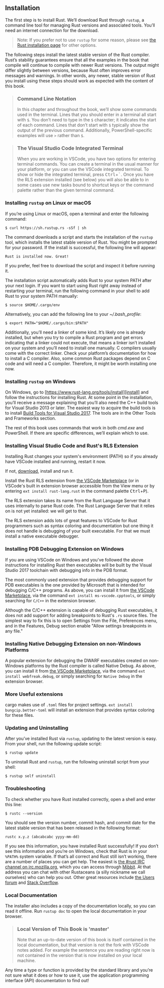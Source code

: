 ## Installation

The first step is to install Rust. We’ll download Rust through `rustup`, a
command line tool for managing Rust versions and associated tools. You’ll need
an internet connection for the download.

> Note: If you prefer not to use `rustup` for some reason, please see [the Rust
> installation page](https://www.rust-lang.org/tools/install) for other options.

The following steps install the latest stable version of the Rust compiler.
Rust’s stability guarantees ensure that all the examples in the book that
compile will continue to compile with newer Rust versions. The output might
differ slightly between versions, because Rust often improves error messages
and warnings. In other words, any newer, stable version of Rust you install
using these steps should work as expected with the content of this book.

> ### Command Line Notation
>
> In this chapter and throughout the book, we’ll show some commands used in the
> terminal. Lines that you should enter in a terminal all start with `$`. You
> don’t need to type in the `$` character; it indicates the start of each
> command. Lines that don’t start with `$` typically show the output of the
> previous command. Additionally, PowerShell-specific examples will use `>`
> rather than `$`.

> ### The Visual Studio Code Integrated Terminal
>
> When you are working in VSCode, you have two options for entering terminal
> commands. You can create a terminal in the usual manner for your platform,
> or you can use the VSCode integrated terminal.
> To show or hide the integrated terminal, press <kbd>Ctrl</kbd>+<kbd>`</kbd>.
> Once you have the RLS extension installed (see below) you will also be able 
> to in some cases use new tasks bound to shortcut keys or the command palette 
> rather than the given terminal command.

### Installing `rustup` on Linux or macOS

If you’re using Linux or macOS, open a terminal and enter the following command:

```text
$ curl https://sh.rustup.rs -sSf | sh
```

The command downloads a script and starts the installation of the `rustup`
tool, which installs the latest stable version of Rust. You might be prompted
for your password. If the install is successful, the following line will appear:

```text
Rust is installed now. Great!
```

If you prefer, feel free to download the script and inspect it before running
it.

The installation script automatically adds Rust to your system PATH after your
next login. If you want to start using Rust right away instead of restarting
your terminal, run the following command in your shell to add Rust to your
system PATH manually:

```text
$ source $HOME/.cargo/env
```

Alternatively, you can add the following line to your *~/.bash_profile*:

```text
$ export PATH="$HOME/.cargo/bin:$PATH"
```

Additionally, you’ll need a linker of some kind. It’s likely one is already
installed, but when you try to compile a Rust program and get errors indicating
that a linker could not execute, that means a linker isn’t installed on your
system and you’ll need to install one manually. C compilers usually come with
the correct linker. Check your platform’s documentation for how to install a C
compiler. Also, some common Rust packages depend on C code and will need a C
compiler. Therefore, it might be worth installing one now.

### Installing `rustup` on Windows

On Windows, go to [https://www.rust-lang.org/tools/install][install] and follow
the instructions for installing Rust. At some point in the installation, you’ll
receive a message explaining that you’ll also need the C++ build tools for
Visual Studio 2013 or later. The easiest way to acquire the build tools is to
install [Build Tools for Visual Studio 2017][visualstudio]. The tools are in
the Other Tools and Frameworks section.

[install]: https://www.rust-lang.org/tools/install
[visualstudio]: https://www.visualstudio.com/downloads/#build-tools-for-visual-studio-2017

The rest of this book uses commands that work in both *cmd.exe* and PowerShell.
If there are specific differences, we’ll explain which to use.

### Installing Visual Studio Code and Rust's RLS Extension

Installing Rust changes your system's environment (PATH) so if you already have 
VSCode installed and running, restart it now.

If not, [download][visualstudiocode], install and run it.

Install the Rust RLS extension from [the VSCode Marketplace][rlsextmarketplace]
  (or in VSCode's built in extension browser accessible from the View menu or 
   by entering `ext install rust-lang.rust` in the command palette <kbd>Ctrl</kbd>+<kbd>P</kbd>).

The RLS extension takes its name from the Rust Language Server that it uses
internally to parse Rust code. The Rust Language Server that it relies on is
not yet installed: we will get to that.

The RLS extension adds lots of great features to VSCode for Rust programmers 
such as syntax coloring and documentation but one thing it does not handle is 
debugging of your built executable. For that we must install a native 
executable debugger.

[visualstudiocode]: https://code.visualstudio.com/
[rlsextmarketplace]: https://marketplace.visualstudio.com/items?itemName=rust-lang.rust

### Installing PDB Debugging Extension on Windows

If you are using VSCode on Windows and you've followed the above instructions for 
installing Rust then executables will be built by the Visual Studio 2017 toolchain 
with debugging info in the PDB format.

The most commonly used extension that provides debugging support for PDB
executables is the one provided by Microsoft that is intended for debugging C/C++
programs. As above, you can install it from [the VSCode Marketplace][cpptoolsextmarketplace], 
via the command `ext install ms-vscode.cpptools`, or simply searching for `C/C++` 
in the extension browser.

Although the C/C++ extension is capable of debugging Rust executables, it does 
not add support for adding breakpoints to Rust's `.rs` source files.
The simplest way to fix this is to open Settings from the File, Preferences 
menu, and in the Features, Debug section enable "Allow settings breakpoints in 
any file."

[cpptoolsextmarketplace]: https://marketplace.visualstudio.com/items?itemName=ms-vscode.cpptools

### Installing Native Debugging Extension on non-Windows Platforms

A popular extension for debugging the DWARF executables created on non-Windows platforms
by the Rust compiler is called Native Debug. As above, you can install it from 
[the VSCode Marketplace][webfreakextmarketplace], via the command `ext install webfreak.debug`, 
or simply searching for `Native Debug` in the extension browser.

[webfreakextmarketplace]: https://marketplace.visualstudio.com/items?itemName=webfreak.debug

### More Useful extensions

cargo makes use of `.toml` files for project settings. 
`ext install bungcip.better-toml` will install an extension that provides 
syntax coloring for these files.

### Updating and Uninstalling

After you’ve installed Rust via `rustup`, updating to the latest version is
easy. From your shell, run the following update script:

```text
$ rustup update
```

To uninstall Rust and `rustup`, run the following uninstall script from your
shell:

```text
$ rustup self uninstall
```

### Troubleshooting

To check whether you have Rust installed correctly, open a shell and enter this
line:

```text
$ rustc --version
```

You should see the version number, commit hash, and commit date for the latest
stable version that has been released in the following format:

```text
rustc x.y.z (abcabcabc yyyy-mm-dd)
```

If you see this information, you have installed Rust successfully! If you don’t
see this information and you’re on Windows, check that Rust is in your `%PATH%`
system variable. If that’s all correct and Rust still isn’t working, there are
a number of places you can get help. The easiest is [the #rust IRC channel on
irc.mozilla.org][irc]<!-- ignore -->, which you can access through
[Mibbit][mibbit]. At that address you can chat with other Rustaceans (a silly
nickname we call ourselves) who can help you out. Other great resources include
[the Users forum][users] and [Stack Overflow][stackoverflow].

[irc]: irc://irc.mozilla.org/#rust
[mibbit]: http://chat.mibbit.com/?server=irc.mozilla.org&channel=%23rust
[users]: https://users.rust-lang.org/
[stackoverflow]: http://stackoverflow.com/questions/tagged/rust

### Local Documentation

The installer also includes a copy of the documentation locally, so you can
read it offline. Run `rustup doc` to open the local documentation in your
browser.

> ### Local Version of This Book is 'master'
>
> Note that an up-to-date version of this book is itself contained in the local
> documentation, but that version is not the fork with VSCode notes added. For 
> example the sentence you are reading right now is not contained in the 
> version that is now installed on your local machine.

Any time a type or function is provided by the standard library and you’re not
sure what it does or how to use it, use the application programming interface
(API) documentation to find out!
